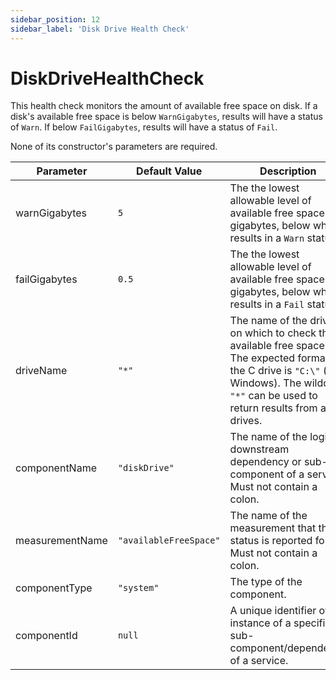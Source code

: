 ```yaml
---
sidebar_position: 12
sidebar_label: 'Disk Drive Health Check'
---
```


# DiskDriveHealthCheck

This health check monitors the amount of available free space on disk. If a disk's available free space is below `WarnGigabytes`, results will have a status of `Warn`. If below `FailGigabytes`, results will have a status of `Fail`.

None of its constructor's parameters are required.

Parameter          | Default Value          | Description
------------------ | ---------------------- | -----------
warnGigabytes      | `5`                    | The the lowest allowable level of available free space in gigabytes, below which results in a `Warn` status.
failGigabytes      | `0.5`                  | The the lowest allowable level of available free space in gigabytes, below which results in a `Fail` status.
driveName          | `"*"`                  | The name of the drive on which to check the available free space. The expected format for the C drive is `"C:\"` (for Windows). The wildcard `"*"` can be used to return results from all drives.
componentName      | `"diskDrive"`          | The name of the logical downstream dependency or sub-component of a service. Must not contain a colon.
measurementName    | `"availableFreeSpace"` | The name of the measurement that the status is reported for. Must not contain a colon.
componentType      | `"system"`             | The type of the component.
componentId        | `null`                 | A unique identifier of an instance of a specific sub-component/dependency of a service.
